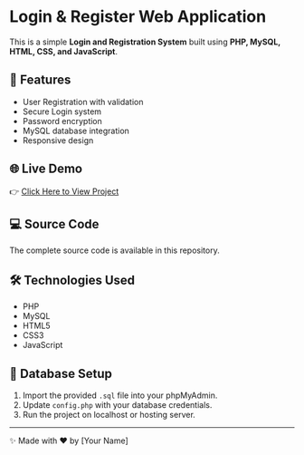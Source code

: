 # Login & Register Web Application  

This is a simple **Login and Registration System** built using **PHP, MySQL, HTML, CSS, and JavaScript**.  

## 🚀 Features  
- User Registration with validation  
- Secure Login system  
- Password encryption  
- MySQL database integration  
- Responsive design  

## 🌐 Live Demo  
👉 [Click Here to View Project](login-register-form.rf.gd)  

## 💻 Source Code  
The complete source code is available in this repository.  

## 🛠️ Technologies Used  
- PHP  
- MySQL  
- HTML5  
- CSS3  
- JavaScript  

## 📂 Database Setup  
1. Import the provided `.sql` file into your phpMyAdmin.  
2. Update `config.php` with your database credentials.  
3. Run the project on localhost or hosting server.  

---

✨ Made with ❤️ by [Your Name]  
